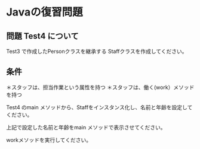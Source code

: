 # Javaの復習問題
## 問題 Test4 について
Test3 で作成したPersonクラスを継承する Staffクラスを作成してください。

## 条件
＊スタッフは、担当作業という属性を持つ
＊スタッフは、働く(work）メソッドを持つ

Test4 のmain メソッドから、Staffをインスタンス化し、名前と年齢を設定してください。

上記で設定した名前と年齢をmain メソッドで表示させてください。

workメソッドを実行してください。

